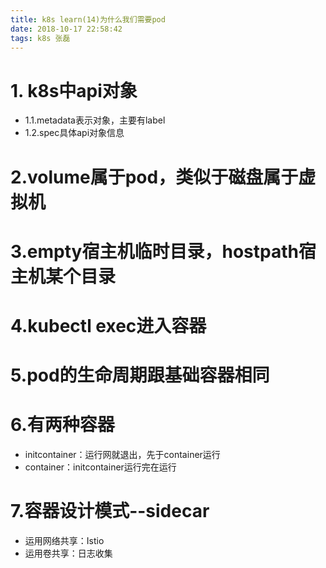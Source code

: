 ```yaml
---
title: k8s learn(14)为什么我们需要pod
date: 2018-10-17 22:58:42
tags: k8s 张磊
---
```


# 1. k8s中api对象
- 1.1.metadata表示对象，主要有label
- 1.2.spec具体api对象信息

# 2.volume属于pod，类似于磁盘属于虚拟机
# 3.empty宿主机临时目录，hostpath宿主机某个目录
# 4.kubectl exec进入容器
# 5.pod的生命周期跟基础容器相同
# 6.有两种容器
- initcontainer：运行网就退出，先于container运行
- container：initcontainer运行完在运行

# 7.容器设计模式--sidecar
- 运用网络共享：Istio
- 运用卷共享：日志收集
